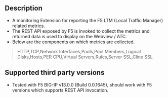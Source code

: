 ## Description
* A monitoring Extension for reporting the F5 LTM (Local Traffic Manager) related metrics.
* The REST API exposed by F5 is invoked to collect the metrics and returned data is used to display on the Webview / ATC. 
* Below are the components on which metrics are collected.
> HTTP,TCP,Network Interfaces,Pools,Pool Members,Logical Disks,Hosts,PER CPU,Virtual Servers,Rules,Server SSL,Cline SSL

## Supported third party versions
* Tested with F5 BIG-IP v13.0.0 (Build 0.0.1645), should work with F5 versions which supports REST API invocation.

